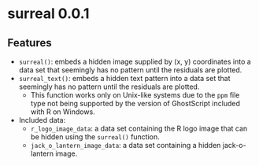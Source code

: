 # surreal 0.0.1

## Features

- `surreal()`: embeds a hidden image supplied by (x, y) coordinates
  into a data set that seemingly has no pattern until the residuals are plotted.
- `surreal_text()`: embeds a hidden text pattern into a data set that seemingly
  has no pattern until the residuals are plotted.
  - This function works only on Unix-like systems due to the `ppm` file type
    not being supported by the version of GhostScript included with R on Windows.
- Included data:
  - `r_logo_image_data`: a data set containing the R logo image that can be
    hidden using the `surreal()` function.
  - `jack_o_lantern_image_data`: a data set containing a hidden jack-o-lantern 
    image.
